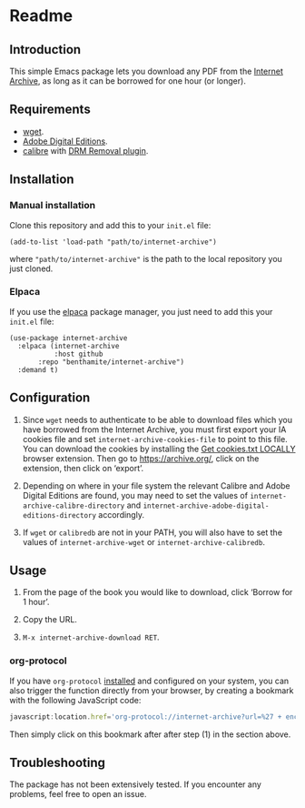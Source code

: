 # Readme

## Introduction

This simple Emacs package lets you download any PDF from the [Internet Archive](https://archive.org/), as long as it can be borrowed for one hour (or longer).

## Requirements

- [wget](https://www.gnu.org/software/wget/).
- [Adobe Digital Editions](https://www.adobe.com/solutions/ebook/digital-editions.html).
- [calibre](https://calibre-ebook.com/) with [DRM Removal plugin](https://www.epubor.com/calibre-drm-removal-plugins.html).

## Installation

### Manual installation

Clone this repository and add this to your `init.el` file:

``` emacs-lisp
(add-to-list 'load-path "path/to/internet-archive")
```

where `"path/to/internet-archive"` is the path to the local repository you just cloned.

### Elpaca

If you use the [elpaca](https://github.com/progfolio/elpaca) package manager, you just need to add this your `init.el` file:

``` emacs-lisp
(use-package internet-archive
  :elpaca (internet-archive
           :host github
	   :repo "benthamite/internet-archive")
  :demand t)
```

## Configuration

1. Since `wget` needs to authenticate to be able to download files which you have borrowed from the Internet Archive, you must first export your IA cookies file and set `internet-archive-cookies-file` to point to this file. You can download the cookies by installing the [Get cookies.txt LOCALLY](https://github.com/kairi003/Get-cookies.txt-LOCALLY) browser extension. Then go to https://archive.org/, click on the extension, then click on ‘export’.

2. Depending on where in your file system the relevant Calibre and Adobe Digital Editions are found, you may need to set the values of `internet-archive-calibre-directory` and `internet-archive-adobe-digital-editions-directory` accordingly.

3. If `wget` or `calibredb` are not in your PATH, you will also have to set the values of `internet-archive-wget` or `internet-archive-calibredb`.

## Usage

1. From the page of the book you would like to download, click ‘Borrow for 1 hour’.

2. Copy the URL.

3. `M-x internet-archive-download RET`.

### org-protocol

If you have `org-protocol` [installed](https://www.orgroam.com/manual.html#Installation-_00281_0029) and configured on your system, you can also trigger the function directly from your browser, by creating a bookmark with the following JavaScript code:

``` javascript
javascript:location.href='org-protocol://internet-archive?url=%27 + encodeURIComponent(location.href);
```

Then simply click on this bookmark after after step (1) in the section above.

## Troubleshooting

The package has not been extensively tested. If you encounter any problems, feel free to open an issue.
